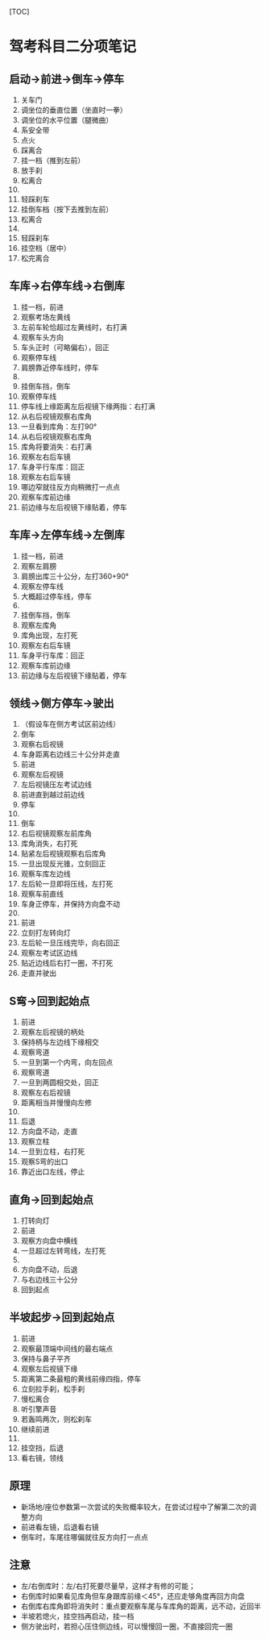 <!--
title: 驾考科目二分项笔记
datetime:   2023-02-14 10:59
[tags:       驾照
             科目二
             笔记
-->

[TOC]

# 驾考科目二分项笔记

## 启动→前进→倒车→停车

1. 关车门
2. 调坐位的垂直位置（坐直时一拳）
3. 调坐位的水平位置（腿微曲）
4. 系安全带
5. 点火
6. 踩离合
7. 挂一档（推到左前）
8. 放手刹
9. 松离合
10. 
11. 轻踩刹车
12. 挂倒车档（按下去推到左前）
13. 松离合
14. 
15. 轻踩刹车
16. 挂空档（居中）
17. 松完离合

## 车库→右停车线→右倒库

1. 挂一档，前进
2. 观察考场左黄线
3. 左前车轮恰超过左黄线时，右打满
4. 观察车头方向
5. 车头正时（可略偏右），回正
6. 观察停车线
7. 肩膀靠近停车线时，停车
8. 
9. 挂倒车挡，倒车
10. 观察停车线
11. 停车线上缘距离左后视镜下缘两指：右打满
12. 从右后视镜观察右库角
13. 一旦看到库角：左打90°
14. 从右后视镜观察右库角
15. 库角将要消失：右打满
16. 观察左右后车镜
17. 车身平行车库：回正
18. 观察左右后车镜
19. 哪边窄就往反方向稍微打一点点
20. 观察车库前边缘
21. 前边缘与左后视镜下缘贴着，停车

## 车库→左停车线→左倒库

1. 挂一档，前进
2. 观察左肩膀
3. 肩膀出库三十公分，左打360+90°
4. 观察左停车线
5. 大概超过停车线，停车
6. 
7. 挂倒车挡，倒车
8. 观察左库角
9. 库角出现，左打死
10. 观察左右后车镜
11. 车身平行车库：回正
12. 观察车库前边缘
13. 前边缘与左后视镜下缘贴着，停车

## 领线→侧方停车→驶出

1. （假设车在侧方考试区前边线）
2. 倒车
3. 观察右后视镜
4. 车身距离右边线三十公分并走直
5. 前进
6. 观察左后视镜
7. 左后视镜压左考试边线
8. 前进直到越过前边线
9. 停车
10. 
11. 倒车
12. 右后视镜观察左前库角
13. 库角消失，右打死
14. 贴紧左后视镜观察右后库角
15. 一旦出现反光锥，立刻回正
16. 观察车库左边线
17. 左后轮一旦即将压线，左打死
18. 观察车前直线
19. 车身正停车，并保持方向盘不动
20. 
21. 前进
22. 立刻打左转向灯
23. 左后轮一旦压线完毕，向右回正
24. 观察左考试区边线
25. 贴近边线后右打一圈，不打死
26. 走直并驶出

## S弯→回到起始点

1. 前进
2. 观察左后视镜的柄处
3. 保持柄与左边线下缘相交
4. 观察弯道
5. 一旦到第一个内弯，向左回点
6. 观察弯道
7. 一旦到两圆相交处，回正
8. 观察左右后视镜
9. 距离相当并慢慢向左修
10. 
11. 后退
12. 方向盘不动，走直
13. 观察立柱
14. 一旦到立柱，右打死
15. 观察S弯的出口
16. 靠近出口左线，停止

## 直角→回到起始点

1. 打转向灯
2. 前进
3. 观察方向盘中横线
4. 一旦超过左转弯线，左打死
5. 
6. 方向盘不动，后退
7. 与右边线三十公分
8. 回到起点

## 半坡起步→回到起始点

1. 前进
2. 观察最顶端中间线的最右端点
3. 保持与鼻子平齐
4. 观察左后视镜下缘
5. 距离第二条最粗的黄线前缘四指，停车
6. 立刻拉手刹，松手刹
7. 慢松离合
8. 听引擎声音
9. 若轰鸣两次，则松刹车
10. 继续前进
11. 
12. 挂空挡，后退
13. 看右镜，领线

## 原理

* 新场地/座位参数第一次尝试的失败概率较大，在尝试过程中了解第二次的调整方向
* 前进看左镜，后退看右镜
* 倒车时，车尾往哪偏就往反方向打一点点

## 注意

* 左/右倒库时：左/右打死要尽量早，这样才有修的可能；
* 右倒库时如果看见库角但车身跟库前缘＜45°，还应走够角度再回方向盘
* 右倒库右库角即将消失时：重点要观察车尾与车库角的距离，远不动，近回半
* 半坡若熄火，挂空挡再启动，挂一档
* 侧方驶出时，若担心压住侧边线，可以慢慢回一圈，不直接回完一圈